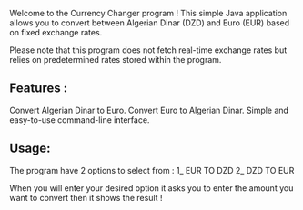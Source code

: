 Welcome to the Currency Changer program !
This simple Java application allows you to convert between Algerian Dinar (DZD) and Euro (EUR) based on fixed exchange rates.

Please note that this program does not fetch real-time exchange rates but relies on predetermined rates stored within the program.

Features :
----------
Convert Algerian Dinar to Euro.
Convert Euro to Algerian Dinar.
Simple and easy-to-use command-line interface.

Usage:
------
The program have 2 options to select from : 1_ EUR TO DZD
                                            2_ DZD TO EUR

When you will enter your desired option it asks you to enter the amount you want to  convert then it shows the result !
